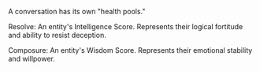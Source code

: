 A conversation has its own "health pools."

Resolve: An entity's Intelligence Score. Represents their logical fortitude and ability to resist deception.

Composure: An entity's Wisdom Score. Represents their emotional stability and willpower.